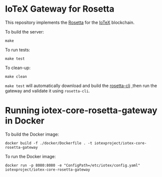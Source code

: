 # IoTeX Gateway for Rosetta

This repository implements the [Rosetta](https://github.com/coinbase/rosetta-sdk-go) for the [IoTeX](https://iotex.io) blockchain.

To build the server:

	make

To run tests:

	make test

To clean-up:

	make clean


`make test` will automatically download and build the [rosetta-cli](https://github.com/coinbase/rosetta-cli) ,then run the gateway and validate it using `rosetta-cli`.

# Running iotex-core-rosetta-gateway in Docker

To build the Docker image:

	docker build -f ./docker/Dockerfile . -t iotexproject/iotex-core-rosetta-gateway

To run the Docker image:

	docker run -p 8080:8080 -e "ConfigPath=/etc/iotex/config.yaml" iotexproject/iotex-core-rosetta-gateway